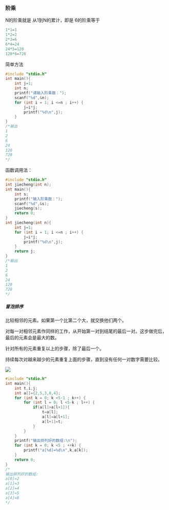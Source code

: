 ### 阶乘

N的阶乘就是 从1到N的累计，即是   6的阶乘等于

~~~c
1*1=1
1*2=2
2*3=6
6*4=24
24*5=120
120*6=720
~~~

简单方法

~~~c
#include "stdio.h"
int main(){
    int j=1;
    int n;
    printf("请输入阶乘数：");
    scanf("%d",&n);
    for (int i = 1; i <=n ; i++) {
        j=i*j;
        printf("%d\n",j);
    }
}
/*输出
1
2
6
24
120
720
*/
~~~

函数调用法：

~~~c
#include "stdio.h"
int jiecheng(int n);
int main(){
    int s;
    printf("输入阶乘数：");
    scanf("%d",&s);
    jiecheng(s);
    return 0;
}
int jiecheng(int n){
    int j=1;
    for (int i = 1; i <=n ; i++) {
        j=i*j;
        printf("%d\n",j);
    }
    return j;
}
/*输出
1
2
6
24
120
720
*/
~~~

##### 冒泡排序

比较相邻的元素。如果第一个比第二个大，就交换他们两个。

对每一对相邻元素作同样的工作，从开始第一对到结尾的最后一对。这步做完后，最后的元素会是最大的数。

针对所有的元素重复以上的步骤，除了最后一个。

持续每次对越来越少的元素重复上面的步骤，直到没有任何一对数字需要比较。

![](https://www.runoob.com/wp-content/uploads/2019/03/bubbleSort.gif)

~~~c
#include "stdio.h"
int main(){
    int t,i,j;
    int a[]={2,5,3,8,4};
    for (int k = 0; k <5-1 ; k++) {
        for (int l = 0; l <5-k ; l++) {
            if(a[l]>a[l+1]){
                t=a[l];
                a[l]=a[l+1];
                a[l+1]=t;
            }
        }
    }
    printf("输出排列好的数组:\n");
    for (int k = 0; k <5 ; ++k) {
        printf("a[%d]=%d\n",k,a[k]);
    }
    return 0;
}
/*
输出排列好的数组:
a[0]=2
a[1]=3
a[2]=4
a[3]=5
a[4]=8
*/
~~~



